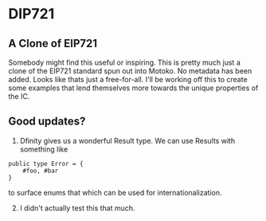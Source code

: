 # DIP721 

## A Clone of EIP721

Somebody might find this useful or inspiring. This is pretty much just a clone of the EIP721 standard spun out into Motoko. No metadata has been added. Looks like thats just a free-for-all. I'll be working off this to create some examples that lend themselves more towards the unique properties of the IC. 

## Good updates?

1. Dfinity gives us a wonderful Result type. We can use Results with something like

```
public type Error = {
    #foo, #bar
}
```

to surface enums that which can be used for internationalization.

2. I didn't actually test this that much.

